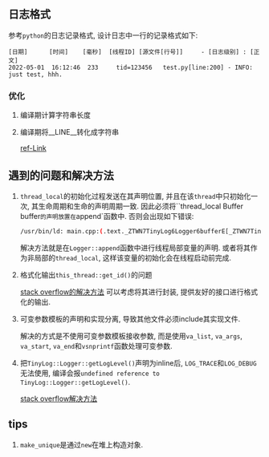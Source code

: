 

## 日志格式

参考`python`的日志记录格式, 设计日志中一行的记录格式如下:

```
[日期]      [时间]    [毫秒]  [线程ID] [源文件[行号]]     - [日志级别] : [正文]
2022-05-01  16:12:46  233     tid=123456   test.py[line:200] - INFO: just test, hhh.
```

### 优化

1. 编译期计算字符串长度


2. 编译期将__LINE__转化成字符串

    [ref-Link](https://blog.csdn.net/tcmprogrammer/article/details/41014811)


## 遇到的问题和解决方法

1. `thread_local`的初始化过程发送在其声明位置, 并且在该`thread`中只初始化一次, 其生命周期和生命的声明周期一致. 因此必须将``thread_local Buffer buffer`的声明放置在`append`函数中. 否则会出现如下错误:

    ```bash
    /usr/bin/ld: main.cpp:(.text._ZTWN7TinyLog6Logger6bufferE[_ZTWN7TinyLog6Logger6bufferE]+0x19): undefined reference to `TinyLog::Logger::buffer'
    ```

    解决方法就是在`Logger::append`函数中进行线程局部变量的声明. 或者将其作为非局部的`thread_local`, 这样该变量的初始化会在线程启动前完成.


2. 格式化输出`this_thread::get_id()`的问题

    [stack overflow的解决方法](https://stackoverflow.com/questions/61203655/how-to-printf-stdthis-threadget-id-in-c)
    可以考虑将其进行封装, 提供友好的接口进行格式化的输出.

3. 可变参数模板的声明和实现分离, 导致其他文件必须include其实现文件.

    解决的方式是不使用可变参数模板接收参数, 而是使用`va_list`, `va_args`, `va_start`, `va_end`和`vsnprintf`函数处理可变参数.


4. 把`TinyLog::Logger::getLogLevel()`声明为inline后, `LOG_TRACE`和`LOG_DEBUG`无法使用, 编译会报`undefined reference to TinyLog::Logger::getLogLevel()`.

    [stack overflow解决方法](https://stackoverflow.com/questions/16245521/c99-inline-function-in-c-file/16245669#16245669)

## tips

1. `make_unique`是通过`new`在堆上构造对象.
